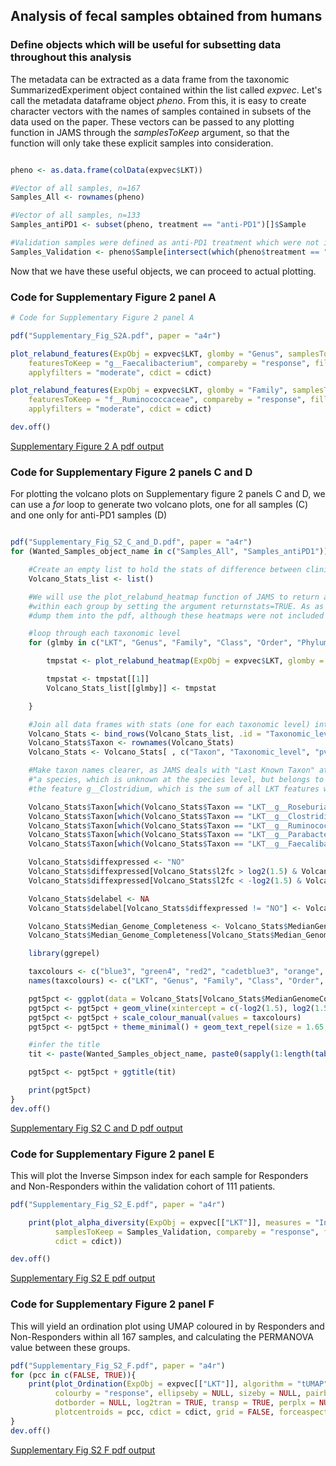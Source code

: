 ## Analysis of fecal samples obtained from humans

### Define objects which will be useful for subsetting data throughout this analysis
The metadata can be extracted as a data frame from the taxonomic SummarizedExperiment object contained within the list called _expvec_. Let's call the metadata dataframe object _pheno_.
From this, it is easy to create character vectors with the names of samples contained in subsets of the data used on the paper. These vectors can be passed to any plotting function in JAMS through the _samplesToKeep_ argument, so that the function will only take these explicit samples into consideration.

```R

pheno <- as.data.frame(colData(expvec$LKT))

#Vector of all samples, n=167
Samples_All <- rownames(pheno)

#Vector of all samples, n=133
Samples_antiPD1 <- subset(pheno, treatment == "anti-PD1")[]$Sample

#Validation samples were defined as anti-PD1 treatment which were not in the previous Science2018 cohort, n=111
Samples_Validation <- pheno$Sample[intersect(which(pheno$treatment == "anti-PD1"), which(pheno$sci2018 == "N_A"))]

```

Now that we have these useful objects, we can proceed to actual plotting.

### Code for Supplementary Figure 2 panel A

```R
# Code for Supplementary Figure 2 panel A

pdf("Supplementary_Fig_S2A.pdf", paper = "a4r")

plot_relabund_features(ExpObj = expvec$LKT, glomby = "Genus", samplesToKeep = Samples_Validation,
    featuresToKeep = "g__Faecalibacterium", compareby = "response", fillby = "response",
    applyfilters = "moderate", cdict = cdict)

plot_relabund_features(ExpObj = expvec$LKT, glomby = "Family", samplesToKeep = Samples_Validation,
    featuresToKeep = "f__Ruminococcaceae", compareby = "response", fillby = "response",
    applyfilters = "moderate", cdict = cdict)

dev.off()

```

[Supplementary Figure 2 A pdf output](../pdfs/Supplementary_Fig_S2A.pdf)




### Code for Supplementary Figure 2 panels C and D
For plotting the volcano plots on Supplementary figure 2 panels C and D, we can use a _for_ loop to generate two volcano plots, one for all samples (C) and one only for anti-PD1 samples (D)

```R

pdf("Supplementary_Fig_S2_C_and_D.pdf", paper = "a4r")
for (Wanted_Samples_object_name in c("Samples_All", "Samples_antiPD1")){

    #Create an empty list to hold the stats of difference between clinical response at each taxonomic level.
    Volcano_Stats_list <- list()

    #We will use the plot_relabund_heatmap function of JAMS to return a dataframe with the stats for comparison
    #within each group by setting the argument returnstats=TRUE. As as the function produces heatmaps, we might as well
    #dump them into the pdf, although these heatmaps were not included on the paper.

    #loop through each taxonomic level
    for (glmby in c("LKT", "Genus", "Family", "Class", "Order", "Phylum")){

        tmpstat <- plot_relabund_heatmap(ExpObj = expvec$LKT, glomby = glmby, hmtype = "comparative", samplesToKeep = get(Wanted_Samples_object_name), featuresToKeep = NULL, subsetby = NULL, compareby = "response", invertbinaryorder = TRUE, splitcolsby = "response", colcategories = "response", secondaryheatmap = NULL, applyfilters = "moderate", minl2fc = 0.2, fun_for_l2fc = "geom_mean", showonlypbelow = 0.5, scaled = TRUE, cdict = NULL, returnstats = TRUE, class_to_ignore = "N_A", no_underscores = TRUE)

        tmpstat <- tmpstat[[1]]
        Volcano_Stats_list[[glmby]] <- tmpstat

    }

    #Join all data frames with stats (one for each taxonomic level) into a single data frame
    Volcano_Stats <- bind_rows(Volcano_Stats_list, .id = "Taxonomic_level")
    Volcano_Stats$Taxon <- rownames(Volcano_Stats)
    Volcano_Stats <- Volcano_Stats[ , c("Taxon", "Taxonomic_level", "pval", "padj_fdr", "l2fc", "absl2fc", "MedianGenomeComp", "SDGenomeComp")]

    #Make taxon names clearer, as JAMS deals with "Last Known Taxon" at its most granular level, so LKT__g__Clostridium means
    #"a species, which is unknown at the species level, but belongs to the Clostridium genus". This is not to be confused with
    #the feature g__Clostridium, which is the sum of all LKT features which belong to the genus Clostridium.

    Volcano_Stats$Taxon[which(Volcano_Stats$Taxon == "LKT__g__Roseburia")] <- "LKT__Unclassified_Roseburia_bacterium"
    Volcano_Stats$Taxon[which(Volcano_Stats$Taxon == "LKT__g__Clostridium")] <- "LKT__Unclassified_Clostridium_bacterium"
    Volcano_Stats$Taxon[which(Volcano_Stats$Taxon == "LKT__g__Ruminococcus")] <- "LKT__Unclassified_Ruminococcus_bacterium"
    Volcano_Stats$Taxon[which(Volcano_Stats$Taxon == "LKT__g__Parabacteroides")] <- "LKT__Unclassified_Parabacteroides_bacterium"
    Volcano_Stats$Taxon[which(Volcano_Stats$Taxon == "LKT__g__Faecalibacterium")] <- "LKT__Unclassified_Faecalibacterium_bacterium"

    Volcano_Stats$diffexpressed <- "NO"
    Volcano_Stats$diffexpressed[Volcano_Stats$l2fc > log2(1.5) & Volcano_Stats$padj_fdr <= 0.1] <- "UP"
    Volcano_Stats$diffexpressed[Volcano_Stats$l2fc < -log2(1.5) & Volcano_Stats$padj_fdr <= 0.1] <- "DOWN"

    Volcano_Stats$delabel <- NA
    Volcano_Stats$delabel[Volcano_Stats$diffexpressed != "NO"] <- Volcano_Stats$Taxon[Volcano_Stats$diffexpressed != "NO"]

    Volcano_Stats$Median_Genome_Completeness <- Volcano_Stats$MedianGenomeComp
    Volcano_Stats$Median_Genome_Completeness[Volcano_Stats$Median_Genome_Completeness >= 1] <- 1

    library(ggrepel)

    taxcolours <- c("blue3", "green4", "red2", "cadetblue3", "orange", "black")
    names(taxcolours) <- c("LKT", "Genus", "Family", "Class", "Order", "Phylum")

    pgt5pct <- ggplot(data = Volcano_Stats[Volcano_Stats$MedianGenomeComp >= 0.05, ], aes(x = l2fc, y=-log10(padj_fdr), col = Taxonomic_level, label = delabel)) + geom_point()
    pgt5pct <- pgt5pct + geom_vline(xintercept = c(-log2(1.5), log2(1.5)), col = "grey", linetype = "88") + geom_hline(yintercept=-log10(0.1), col = "grey", linetype = "88")
    pgt5pct <- pgt5pct + scale_colour_manual(values = taxcolours)
    pgt5pct <- pgt5pct + theme_minimal() + geom_text_repel(size = 1.65, min.segment.length = 0)

    #infer the title
    tit <- paste(Wanted_Samples_object_name, paste0(sapply(1:length(table(pheno[get(Wanted_Samples_object_name), "response"])), function(x) { paste(names(table(pheno[get(Wanted_Samples_object_name), "response"]))[x], table(pheno[get(Wanted_Samples_object_name), "response"])[x], sep = "=") }), collapse = " | "))

    pgt5pct <- pgt5pct + ggtitle(tit)

    print(pgt5pct)
}
dev.off()

```
[Supplementary Fig S2 C and D pdf output](../pdfs/Supplementary_Fig_S2_C_and_D.pdf)





### Code for Supplementary Figure 2 panel E
This will plot the Inverse Simpson index for each sample for Responders and Non-Responders within the validation cohort of 111 patients.

```R
pdf("Supplementary_Fig_S2_E.pdf", paper = "a4r")

    print(plot_alpha_diversity(ExpObj = expvec[["LKT"]], measures = "InvSimpson", stratify_by_kingdoms = TRUE,
          samplesToKeep = Samples_Validation, compareby = "response", fillby = "response", applyfilters = "light",
          cdict = cdict))

dev.off()
```
[Supplementary Fig S2 E pdf output](../pdfs/Supplementary_Fig_S2_E.pdf)




### Code for Supplementary Figure 2 panel F
This will yield an ordination plot using UMAP coloured in by Responders and Non-Responders within all 167 samples, and calculating the PERMANOVA value between these groups.

```R
pdf("Supplementary_Fig_S2_F.pdf", paper = "a4r")
for (pcc in c(FALSE, TRUE)){
    print(plot_Ordination(ExpObj = expvec[["LKT"]], algorithm = "tUMAP", distmethod = "bray", compareby = "response",
          colourby = "response", ellipseby = NULL, sizeby = NULL, pairby = NULL, textby = NULL, dotsize = 1.3,
          dotborder = NULL, log2tran = TRUE, transp = TRUE, perplx = NULL, max_neighbors = 15, permanova = TRUE,
          plotcentroids = pcc, cdict = cdict, grid = FALSE, forceaspectratio = 1))
}
dev.off()
```
[Supplementary Fig S2 F pdf output](../pdfs/Supplementary_Fig_S2_F.pdf)

